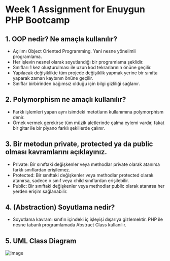 # Week 1 Assignment for Enuygun PHP Bootcamp

## 1. OOP nedir? Ne amaçla kullanılır?
- Açılımı Object Oriented Programming. Yani nesne yönelimli programlama.
- Her işlevin nesnel olarak soyutlandığı bir programlama şeklidir.
- Sınıfları 1 kez oluşturulması ile uzun kod tekrarlarının önüne geçilir.
- Yapılacak değişiklikte tüm projede değişiklik yapmak yerine bir sınıfta yaparak zaman kaybının önüne geçilir.
- Sınıflar birbirinden bağımsız olduğu için bilgi gizliliği sağlanır.

## 2. Polymorphism ne amaçlı kullanılır?
- Farklı işlemleri yapan aynı isimdeki metotların kullanımına polymorphism denir.
- Örnek vermek gerekirse tüm müzik aletlerinde çalma eylemi vardır, fakat bir gitar ile bir piyano farklı şekillerde çalınır.

## 3. Bir metodun private, protected ya da public olması kavramlarını açıklayınız.
- Private: Bir sınıftaki değişkenler veya methodlar private olarak atanırsa farklı sınıflardan erişilemez.
- Protected: Bir sınıftaki değişkenler veya methodlar protected olarak atanırsa, sadece o sınıf veya child sınıflardan erişilebilir.
- Public: Bir sınıftaki değişkenler veya methodlar public olarak atanırsa her yerden erişim sağlanabilir.

## 4. (Abstraction) Soyutlama nedir?
- Soyutlama kavramı sınıfın içindeki iç işleyişi dışarıya gizlemektir. PHP ile nesne tabanlı programlamada Abstract Class kullanılır.

## 5. UML Class Diagram
![Image]('UML.png')